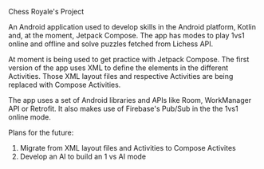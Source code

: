 Chess Royale's Project

An Android application used to develop skills in the Android platform, Kotlin and, at the moment, Jetpack Compose.
The app has modes to play 1vs1 online and offline and solve puzzles fetched from Lichess API. 

At moment is being used to get practice with Jetpack Compose. The first version of the app uses XML to define the elements in the
different Activities. Those XML layout files and respective Activities are being replaced with Compose Activities.

The app uses a set of Android libraries and APIs like Room, WorkManager API or Retrofit. It also makes use of Firebase's Pub/Sub in 
the the 1vs1 online mode.

Plans for the future:
1. Migrate from XML layout files and Activities to Compose Activites
2. Develop an AI to build an 1 vs AI mode
